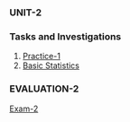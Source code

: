### UNIT-2



### Tasks and Investigations
1. [Practice-1](https://github.com/rulom24/DatosMasivos/blob/Unit-2/Practice/Practice-1.scala)
2. [Basic Statistics]()

### EVALUATION-2
[Exam-2](https://github.com/rulom24/DatosMasivos/blob/Unit-2/Evaluation%202/Evaluaci%C3%B3n-2.pdf)

